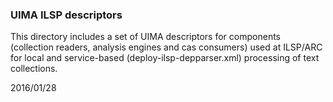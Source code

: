 ### UIMA ILSP descriptors

This directory includes a set of UIMA descriptors for components (collection readers, analysis 
engines and cas consumers) used at ILSP/ARC for local and service-based (deploy-ilsp-depparser.xml)
processing of text collections.

2016/01/28
